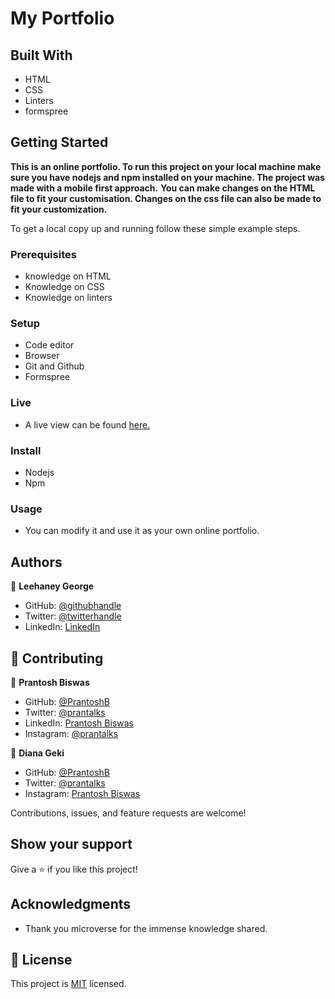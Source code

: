 # My Portfolio

## Built With

- HTML
- CSS
- Linters
- formspree

## Getting Started

**This is an online portfolio. To run this project on your local machine make sure you have nodejs and npm installed on your machine. The project was made with a mobile first approach.**
**You can make changes on the HTML file to fit your customisation. Changes on the css file can also be made to fit your customization.**

To get a local copy up and running follow these simple example steps.

### Prerequisites

- knowledge on HTML
- Knowledge on CSS
- Knowledge on linters

### Setup

- Code editor
- Browser
- Git and Github
- Formspree

### Live
- A live view can be found [here.](https://leehaney254.github.io/myportfolio/#)

### Install

- Nodejs
- Npm

### Usage

- You can modify it and use it as your own online portfolio.

## Authors

👤 **Leehaney George**

- GitHub: [@githubhandle](https://github.com/leehaney254)
- Twitter: [@twitterhandle](https://twitter.com/Lee06785586)
- LinkedIn: [LinkedIn](https://www.linkedin.com/in/leehaney-george-0a4a51178/)

## 🤝 Contributing

👤 **Prantosh Biswas**

- GitHub: [@PrantoshB](https://github.com/PrantoshB)
- Twitter: [@prantalks](https://twitter.com/prantalks)
- LinkedIn: [Prantosh Biswas](https://linkedin.com/in/prantosh)
- Instagram: [@prantalks](https://instagram.com/prantalks)

👤 **Diana Geki**

- GitHub: [@PrantoshB](https://github.com/DianaBeki)
- Twitter: [@prantalks](https://github.com/DianaBeki#)
- Instagram: [Prantosh Biswas](https://github.com/DianaBeki#)

Contributions, issues, and feature requests are welcome!

## Show your support

Give a ⭐️ if you like this project!

## Acknowledgments

- Thank you microverse for the immense knowledge shared.

## 📝 License

This project is [MIT](./LICENSE) licensed.
